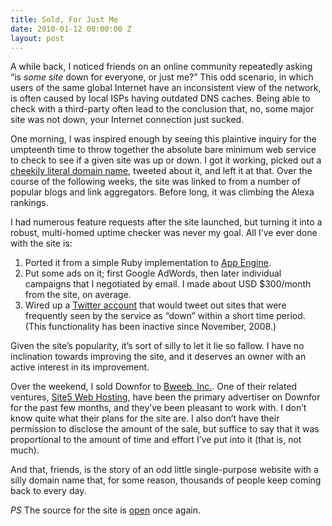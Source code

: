 ```yaml
---
title: Sold, For Just Me
date: 2010-01-12 00:00:00 Z
layout: post
---
```





A while back, I noticed friends on an online community repeatedly asking “is *some site* down for everyone, or just me?” This odd scenario, in which users of the same global Internet have an inconsistent view of the network, is often caused by local ISPs having outdated DNS caches. Being able to check with a third-party often lead to the conclusion that, no, some major site was not down, your Internet connection just sucked.

One morning, I was inspired enough by seeing this plaintive inquiry for the umpteenth time to throw together the absolute bare minimum web service to check to see if a given site was up or down. I got it working, picked out a [cheekily literal domain name](http://downforeveryoneorjustme.com/), tweeted about it, and left it at that. Over the course of the following weeks, the site was linked to from a number of popular blogs and link aggregators. Before long, it was climbing the Alexa rankings.

I had numerous feature requests after the site launched, but turning it into a robust, multi-homed uptime checker was never my goal. All I’ve ever done with the site is:

1.  Ported it from a simple Ruby implementation to [App Engine](http://appengine.google.com/).
2.  Put some ads on it; first Google AdWords, then later individual campaigns that I negotiated by email. I made about USD $300/month from the site, on average.
3.  Wired up a [Twitter account](http://twitter.com/downfor) that would tweet out sites that were frequently seen by the service as “down” within a short time period. (This functionality has been inactive since November, 2008.)

Given the site’s popularity, it’s sort of silly to let it lie so fallow. I have no inclination towards improving the site, and it deserves an owner with an active interest in its improvement.

Over the weekend, I sold Downfor to [Bweeb, Inc.](http://www.bweeb.com/). One of their related ventures, [Site5 Web Hosting](http://site5.com/), have been the primary advertiser on Downfor for the past few months, and they’ve been pleasant to work with. I don’t know quite what their plans for the site are. I also don’t have their permission to disclose the amount of the sale, but suffice to say that it was proportional to the amount of time and effort I’ve put into it (that is, not much).

And that, friends, is the story of an odd little single-purpose website with a silly domain name that, for some reason, thousands of people keep coming back to every day.

*PS* The source for the site is [open](https://github.com/al3x/downforeveryoneorjustme) once again.
